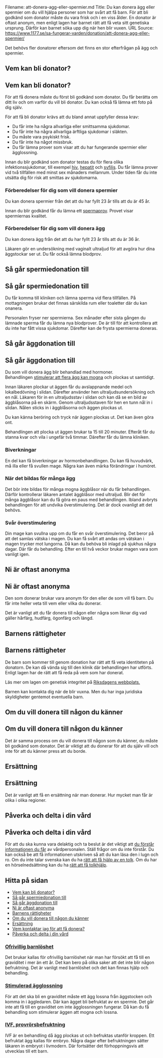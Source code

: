 Filename: att-donera-agg-eller-spermier.md
Title: Du kan donera ägg eller spermier om du vill hjälpa personer som har svårt att få barn. För att bli godkänd som donator måste du vara frisk och i en viss ålder. En donator är oftast anonym, men enligt lagen har barnet rätt att få veta sitt genetiska ursprung. Därför kan barnet söka upp dig när hen blir vuxen.
URL Source: https://www.1177.se/sa-fungerar-varden/donation/att-donera-agg-eller-spermier/

Det behövs fler donatorer eftersom det finns en stor efterfrågan på ägg och spermier.

Vem kan bli donator?
--------------------

Vem kan bli donator?
--------------------

För att få donera måste du först bli godkänd som donator. Du får berätta om ditt liv och om varför du vill bli donator. Du kan också få lämna ett foto på dig själv.

För att få bli donator krävs att du bland annat uppfyller dessa krav:

*   Du får inte ha några allvarliga eller smittsamma sjukdomar.
*   Du får inte ha några allvarliga ärftliga sjukdomar i släkten.
*   Du måste vara psykiskt frisk.
*   Du får inte ha något missbruk.
*   Du får lämna prover som visar att du har fungerande spermier eller ägglossning.

Innan du blir godkänd som donator testas du för flera olika infektionssjukdomar, till exempel [hiv](https://www.1177.se/sjukdomar--besvar/konsorgan/konssjukdomar/hiv-och-aids/), [hepatit](https://www.1177.se/sjukdomar--besvar/konsorgan/konssjukdomar/hepatit-b/) och [syfilis](https://www.1177.se/sjukdomar--besvar/konsorgan/konssjukdomar/syfilis/). Du får lämna prover vid två tillfällen med minst sex månaders mellanrum. Under tiden får du inte utsätta dig för risk att smittas av sjukdomarna.

### Förberedelser för dig som vill donera spermier

Du kan donera spermier från det att du har fyllt 23 år tills att du är 45 år.

Innan du blir godkänd får du lämna ett [spermaprov](https://www.1177.se/undersokning-behandling/undersokningar-och-provtagning/provtagning-och-matningar/spermaprov/). Provet visar spermiernas kvalitet.

### Förberedelser för dig som vill donera ägg

Du kan donera ägg från det att du har fyllt 23 år tills att du är 36 år.

Läkaren gör en undersökning med vaginalt ultraljud för att avgöra hur dina äggstockar ser ut. Du får också lämna blodprov.

Så går spermiedonation till
---------------------------

Så går spermiedonation till
---------------------------

Du får komma till kliniken och lämna sperma vid flera tillfällen. På mottagningen brukar det finnas särskilda rum eller toaletter där du kan onanera.

Personalen fryser ner spermierna. Sex månader efter sista gången du lämnade sperma får du lämna nya blodprover. De är till för att kontrollera att du inte har fått vissa sjukdomar. Därefter kan de frysta spermierna doneras.

Så går äggdonation till
-----------------------

Så går äggdonation till
-----------------------

Du som vill donera ägg blir behandlad med hormoner. Behandlingen [stimulerar att flera ägg kan mogna](https://www.1177.se/barn--gravid/barnloshet/stimulerad-agglossning/) och plockas ut samtidigt.

Innan läkaren plockar ut äggen får du avslappnande medel och lokalbedövning i slidan. Därefter använder hen ultraljudsundersökning och en nål. Läkaren för in en ultraljudsstav i slidan och kan då se en bild av äggblåsorna på en skärm. Genom ultraljudsstaven för hen en tunn nål in i slidan. Nålen sticks in i äggblåsorna och äggen plockas ut.

Du kan känna beröring och tryck när äggen plockas ut. Det kan även göra ont.

Behandlingen att plocka ut äggen brukar ta 15 till 20 minuter. Efteråt får du stanna kvar och vila i ungefär två timmar. Därefter får du lämna kliniken.

### Biverkningar

En del kan få biverkningar av hormonbehandlingen. Du kan få huvudvärk, må illa eller få svullen mage. Några kan även märka förändringar i humöret.

### När det bildas för många ägg

Det bör inte bildas för många mogna äggblåsor när du får behandlingen. Därför kontrollerar läkaren antalet äggblåsor med ultraljud. Blir det för många äggblåsor kan du få göra en paus med behandlingen. Ibland avbryts behandlingen för att undvika överstimulering. Det är dock ovanligt att det behövs.

### Svår överstimulering

Din mage kan svullna upp om du får en svår överstimulering. Det beror på att det samlas vätska i magen. Du kan få svårt att andas om vätskan i magen trycker mot lungorna. Då kan du behöva bli inlagd på sjukhus några dagar. Där får du behandling. Efter en till två veckor brukar magen vara som vanligt igen.

Ni är oftast anonyma
--------------------

Ni är oftast anonyma
--------------------

Den som donerar brukar vara anonym för den eller de som vill få barn. Du får inte heller veta till vem eller vilka du donerar.

Det är vanligt att du får donera till någon eller några som liknar dig vad gäller hårfärg, hudfärg, ögonfärg och längd. 

Barnens rättigheter
-------------------

Barnens rättigheter
-------------------

De barn som kommer till genom donation har rätt att få veta identiteten på donatorn. De kan då vända sig till den klinik där behandlingen har utförts. Enligt lagen har de rätt att få reda på vem som har donerat.

Läs mer om lagen om genetisk integritet på [Riksdagens webbplats.](http://www.riksdagen.se/sv/dokument-lagar/dokument/svensk-forfattningssamling/lag-2006351-om-genetisk-integritet-mm_sfs-2006-351)

Barnen kan kontakta dig när de blir vuxna. Men du har inga juridiska skyldigheter gentemot eventuella barn.

Om du vill donera till någon du känner
--------------------------------------

Om du vill donera till någon du känner
--------------------------------------

Det är samma process om du vill donera till någon som du känner, du måste bli godkänd som donator. Det är viktigt att du donerar för att du själv vill och inte för att du känner press att du borde.

Ersättning
----------

Ersättning
----------

Det är vanligt att få en ersättning när man donerar. Hur mycket man får är olika i olika regioner.

Påverka och delta i din vård
----------------------------

Påverka och delta i din vård
----------------------------

För att du ska kunna vara delaktig och ta beslut är det viktigt att [du förstår informationen du får](https://www.1177.se/sa-fungerar-varden/var-med-och-bestam-om-din-vard/patientlagen/ "Patientlagen") av vårdpersonalen. Ställ frågor om du inte förstår. Du kan också be att få informationen utskriven så att du kan läsa den i lugn och ro. Om du inte talar svenska kan du ha [rätt att få hjälp av en tolk](https://www.1177.se/sa-fungerar-varden/vard-om-du-kommer-fran-ett-annat-land/tolkning-till-mitt-sprak/ "Tolkning till mitt språk"). Om du har en hörselnedsättning kan du ha [rätt att få tolkhjälp](https://www.1177.se/undersokning-behandling/hjalpmedel/hjalpmedel-for-kognition-och-kommunikation/tolktjanster-vid-funktionsnedsattning/). 

Hitta på sidan
--------------

*   [Vem kan bli donator?](https://www.1177.se/sa-fungerar-varden/donation/att-donera-agg-eller-spermier/#section-11395)
*   [Så går spermiedonation till](https://www.1177.se/sa-fungerar-varden/donation/att-donera-agg-eller-spermier/#section-11396)
*   [Så går äggdonation till](https://www.1177.se/sa-fungerar-varden/donation/att-donera-agg-eller-spermier/#section-11397)
*   [Ni är oftast anonyma](https://www.1177.se/sa-fungerar-varden/donation/att-donera-agg-eller-spermier/#section-11398)
*   [Barnens rättigheter](https://www.1177.se/sa-fungerar-varden/donation/att-donera-agg-eller-spermier/#section-11399)
*   [Om du vill donera till någon du känner](https://www.1177.se/sa-fungerar-varden/donation/att-donera-agg-eller-spermier/#section-11400)
*   [Ersättning](https://www.1177.se/sa-fungerar-varden/donation/att-donera-agg-eller-spermier/#section-11401)
*   [Vem kontaktar jag för att få donera?](https://www.1177.se/sa-fungerar-varden/donation/att-donera-agg-eller-spermier/#section-11402)
*   [Påverka och delta i din vård](https://www.1177.se/sa-fungerar-varden/donation/att-donera-agg-eller-spermier/#section-11403)

### [Ofrivillig barnlöshet](https://www.1177.se/barn--gravid/barnloshet/ofrivillig-barnloshet/)

Det brukar kallas för ofrivillig barnlöshet när man har försökt att få till en graviditet i mer än ett år. Det kan bero på olika saker att det inte blir någon befruktning. Det är vanligt med barnlöshet och det kan finnas hjälp och behandling.

### [Stimulerad ägglossning](https://www.1177.se/barn--gravid/barnloshet/stimulerad-agglossning/)

För att det ska bli en graviditet måste ett ägg lossna från äggstocken och komma in i äggledaren. Där kan ägget bli befruktat av en spermie. Det går inte att få till en graviditet om inte ägglossningen fungerar. Då kan du få behandling som stimulerar äggen att mogna och lossna.

### [IVF, provrörsbefruktning](https://www.1177.se/barn--gravid/barnloshet/ivf-provrorsbefruktning/)

IVF är en behandling då ägg plockas ut och befruktas utanför kroppen. Ett befruktat ägg kallas för embryo. Några dagar efter befruktningen sätter läkaren in embryot i livmodern. Där fortsätter det förhoppningsvis att utvecklas till ett barn.